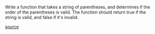 Write a function that takes a string of parentheses, and determines if the order of the parentheses is valid. The function should return true if the string is valid, and false if it's invalid.

[source](https://www.codewars.com/kata/52774a314c2333f0a7000688/train/javascript)